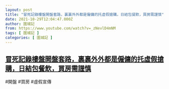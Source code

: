 ```yaml
---
layout: post
title: "冒死記錄樓盤開盤套路，裏裏外外都是僱傭的托虛假搶購，日結包餐飲，買房需謹慎"
date: 2021-10-29T12:04:47.000Z
author: 圍城記
from: https://www.youtube.com/watch?v=_zNevlD4mNM
tags: [ 圍城記 ]
categories: [ 圍城記 ]
---
```

<!--1635509087000-->
[冒死記錄樓盤開盤套路，裏裏外外都是僱傭的托虛假搶購，日結包餐飲，買房需謹慎](https://www.youtube.com/watch?v=_zNevlD4mNM)
------

<div>
#開盤 #買房 #虛假宣傳
</div>
